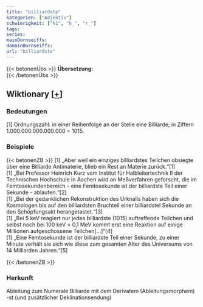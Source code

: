 ```yaml
---
title: "billiardste"
kategorien: ["Adjektiv"]
schwierigkeit: ["k1", "h_", "r_"]
tags:
series:
mainDornseiffs:
domainDornseiffs:
url: "billiardste"
---
```


{{< betonenÜbs >}}
**Übersetzung:**  
{{< /betonenÜbs >}}

## Wiktionary [[+](https://de.wiktionary.org/wiki/billiardste)]

### Bedeutungen
[1] Ordnungszahl: in einer Reihenfolge an der Stelle eine Billiarde; in Ziffern 1.000.000.000.000.000 = 1015.  

### Beispiele
{{< betonenZB >}}
[1] „Aber weil ein einziges billiardstes Teilchen obsiegte über eine Billiarde Antimaterie, blieb ein Rest an Materie zurück.“[1]  
[1] „Bei Professor Heinrich Kurz vom Institut für Halbleitertechnik II der Technischen Hochschule in Aachen wird an Meßverfahren geforscht, die im Femtosekundenbereich - eine Femtosekunde ist der billiardste Teil einer Sekunde - ablaufen.“[2]  
[1] „Bei der gedanklichen Rekonstruktion des Urknalls haben sich die Kosmologen bis auf den billiardsten Bruchteil einer billiardstel Sekunde an den Schöpfungsakt herangetastet.“[3]  
[1] „Bei 5 keV reagiert nur jedes billiardste (1015) auftreffende Teilchen und selbst noch bei 100 keV = 0,1 MeV kommt erst eine Reaktion auf einige Millionen aufgeschossene Teilchen[…]“[4]  
[1] „Eine Femtosekunde ist der billiardste Teil einer Sekunde, zu einer Minute verhält sie sich wie diese zum gesamten Alter des Universums von 14 Milliarden Jahren.“[5]  

{{< /betonenZB >}}
### Herkunft
Ableitung zum Numerale Billiarde mit dem Derivatem (Ableitungsmorphem) -st (und zusätzlicher Deklinationsendung)  


